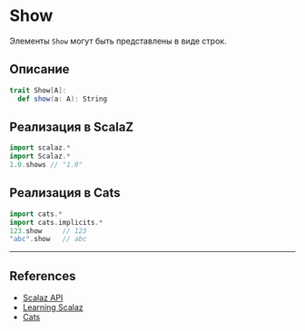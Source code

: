 # Show

Элементы `Show` могут быть представлены в виде строк.

## Описание

```scala
trait Show[A]:
  def show(a: A): String
```

## Реализация в ScalaZ

```scala
import scalaz.*
import Scalaz.*
1.0.shows // "1.0"
```

## Реализация в Cats

```scala
import cats.*
import cats.implicits.*
123.show     // 123
"abc".show   // abc
```


---

## References

- [Scalaz API](https://javadoc.io/doc/org.scalaz/scalaz-core_3/7.3.6/scalaz/Show.html)
- [Learning Scalaz](http://eed3si9n.com/learning-scalaz/Show.html)
- [Cats](https://typelevel.org/cats/typeclasses/show.html)
